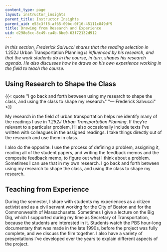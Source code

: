 ```yaml
---
content_type: page
layout: instructor_insights
parent_title: Instructor Insights
parent_uid: e53c3ff8-af65-09bc-0f16-45111c849df9
title: Drawing from Research and Experience
uid: d298e8cc-8c49-ca4b-8be0-63f72132d912
---
```


_In this section, Frederick Salvucci shares that the reading selection in_ 1.252J Urban Transportation Planning _is influenced by his research, and that the work students do in the course, in turn, shapes his research agenda. He also discusses how he draws on his own experience working in the field to teach the course._

Using Research to Shape the Class
---------------------------------

{{< quote "I go back and forth between using my research to shape the class, and using the class to shape my research." "— Frederick Salvucci" >}}

My research in the field of urban transportation helps me identify many of the readings I use in _1.252J Urban Transportation Planning_. If they’re relevant to a particular problem, I’ll also occasionally include texts I’ve written with colleagues in the assigned readings. I take things directly out of the research and use them in class.

I also do the opposite. I use the process of defining a problem, assigning it, reading all of the student papers, and writing the feedback memos and the composite feedback memo, to figure out what I think about a problem. Sometimes I can use that in my own research. I go back and forth between using my research to shape the class, and using the class to shape my research.

Teaching from Experience
------------------------

During the semester, I share with students my experiences as a citizen activist and as a civil servant working for the City of Boston and for the Commonwealth of Massachusetts. Sometimes I give a lecture on the Big Dig, which I supported during my time as Secretary of Transportation, because the students are interested in it. Students watch the PBS hour-long documentary that was made in the late 1990s, before the project was fully complete, and we discuss the film together. I also have a variety of presentations I’ve developed over the years to explain different aspects of the project.